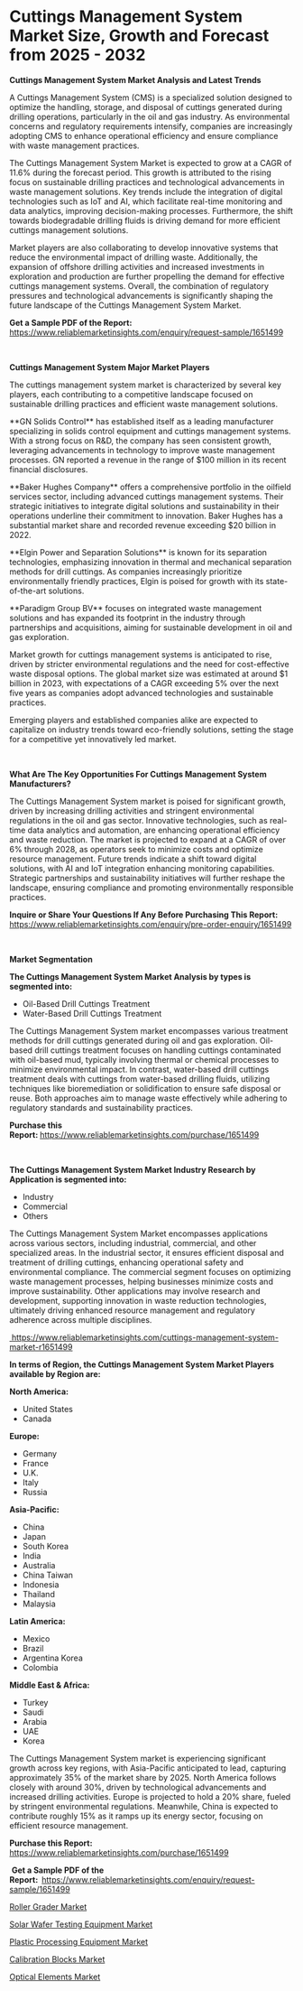 <p><h1>Cuttings Management System Market Size, Growth and Forecast from 2025 - 2032</h1></p><p><strong>Cuttings Management System Market Analysis and Latest Trends</strong></p>
<p><p>A Cuttings Management System (CMS) is a specialized solution designed to optimize the handling, storage, and disposal of cuttings generated during drilling operations, particularly in the oil and gas industry. As environmental concerns and regulatory requirements intensify, companies are increasingly adopting CMS to enhance operational efficiency and ensure compliance with waste management practices.</p><p>The Cuttings Management System Market is expected to grow at a CAGR of 11.6% during the forecast period. This growth is attributed to the rising focus on sustainable drilling practices and technological advancements in waste management solutions. Key trends include the integration of digital technologies such as IoT and AI, which facilitate real-time monitoring and data analytics, improving decision-making processes. Furthermore, the shift towards biodegradable drilling fluids is driving demand for more efficient cuttings management solutions.</p><p>Market players are also collaborating to develop innovative systems that reduce the environmental impact of drilling waste. Additionally, the expansion of offshore drilling activities and increased investments in exploration and production are further propelling the demand for effective cuttings management systems. Overall, the combination of regulatory pressures and technological advancements is significantly shaping the future landscape of the Cuttings Management System Market.</p></p>
<p><strong>Get a Sample PDF of the Report:&nbsp;</strong> <a href="https://www.reliablemarketinsights.com/enquiry/request-sample/1651499?utm_campaign=3024&utm_medium=2&utm_source=Github&utm_content=ia&utm_term=23032025&utm_id=cuttings-management-system">https://www.reliablemarketinsights.com/enquiry/request-sample/1651499</a></p>
<p>&nbsp;</p>
<p><strong>Cuttings Management System Major Market Players</strong></p>
<p><p>The cuttings management system market is characterized by several key players, each contributing to a competitive landscape focused on sustainable drilling practices and efficient waste management solutions. </p><p>**GN Solids Control** has established itself as a leading manufacturer specializing in solids control equipment and cuttings management systems. With a strong focus on R&D, the company has seen consistent growth, leveraging advancements in technology to improve waste management processes. GN reported a revenue in the range of $100 million in its recent financial disclosures.</p><p>**Baker Hughes Company** offers a comprehensive portfolio in the oilfield services sector, including advanced cuttings management systems. Their strategic initiatives to integrate digital solutions and sustainability in their operations underline their commitment to innovation. Baker Hughes has a substantial market share and recorded revenue exceeding $20 billion in 2022.</p><p>**Elgin Power and Separation Solutions** is known for its separation technologies, emphasizing innovation in thermal and mechanical separation methods for drill cuttings. As companies increasingly prioritize environmentally friendly practices, Elgin is poised for growth with its state-of-the-art solutions.</p><p>**Paradigm Group BV** focuses on integrated waste management solutions and has expanded its footprint in the industry through partnerships and acquisitions, aiming for sustainable development in oil and gas exploration.</p><p>Market growth for cuttings management systems is anticipated to rise, driven by stricter environmental regulations and the need for cost-effective waste disposal options. The global market size was estimated at around $1 billion in 2023, with expectations of a CAGR exceeding 5% over the next five years as companies adopt advanced technologies and sustainable practices.</p><p>Emerging players and established companies alike are expected to capitalize on industry trends toward eco-friendly solutions, setting the stage for a competitive yet innovatively led market.</p></p>
<p>&nbsp;</p>
<p><strong>What Are The Key Opportunities For Cuttings Management System Manufacturers?</strong></p>
<p><p>The Cuttings Management System market is poised for significant growth, driven by increasing drilling activities and stringent environmental regulations in the oil and gas sector. Innovative technologies, such as real-time data analytics and automation, are enhancing operational efficiency and waste reduction. The market is projected to expand at a CAGR of over 6% through 2028, as operators seek to minimize costs and optimize resource management. Future trends indicate a shift toward digital solutions, with AI and IoT integration enhancing monitoring capabilities. Strategic partnerships and sustainability initiatives will further reshape the landscape, ensuring compliance and promoting environmentally responsible practices.</p></p>
<p><strong>Inquire or Share Your Questions If Any Before Purchasing This Report:</strong> <a href="https://www.reliablemarketinsights.com/enquiry/pre-order-enquiry/1651499?utm_campaign=3024&utm_medium=2&utm_source=Github&utm_content=ia&utm_term=23032025&utm_id=cuttings-management-system">https://www.reliablemarketinsights.com/enquiry/pre-order-enquiry/1651499</a></p>
<p>&nbsp;</p>
<p><strong>Market Segmentation</strong></p>
<p><strong>The Cuttings Management System Market Analysis by types is segmented into:</strong></p>
<p><ul><li>Oil-Based Drill Cuttings Treatment</li><li>Water-Based Drill Cuttings Treatment</li></ul></p>
<p><p>The Cuttings Management System market encompasses various treatment methods for drill cuttings generated during oil and gas exploration. Oil-based drill cuttings treatment focuses on handling cuttings contaminated with oil-based mud, typically involving thermal or chemical processes to minimize environmental impact. In contrast, water-based drill cuttings treatment deals with cuttings from water-based drilling fluids, utilizing techniques like bioremediation or solidification to ensure safe disposal or reuse. Both approaches aim to manage waste effectively while adhering to regulatory standards and sustainability practices.</p></p>
<p><strong>Purchase this Report:&nbsp;</strong><a href="https://www.reliablemarketinsights.com/purchase/1651499?utm_campaign=3024&utm_medium=2&utm_source=Github&utm_content=ia&utm_term=23032025&utm_id=cuttings-management-system">https://www.reliablemarketinsights.com/purchase/1651499</a></p>
<p>&nbsp;</p>
<p><strong>The Cuttings Management System Market Industry Research by Application is segmented into:</strong></p>
<p><ul><li>Industry</li><li>Commercial</li><li>Others</li></ul></p>
<p><p>The Cuttings Management System Market encompasses applications across various sectors, including industrial, commercial, and other specialized areas. In the industrial sector, it ensures efficient disposal and treatment of drilling cuttings, enhancing operational safety and environmental compliance. The commercial segment focuses on optimizing waste management processes, helping businesses minimize costs and improve sustainability. Other applications may involve research and development, supporting innovation in waste reduction technologies, ultimately driving enhanced resource management and regulatory adherence across multiple disciplines.</p></p>
<p><a href="https://www.reliablemarketinsights.com/cuttings-management-system-market-r1651499?utm_campaign=3024&utm_medium=2&utm_source=Github&utm_content=ia&utm_term=23032025&utm_id=cuttings-management-system">&nbsp;https://www.reliablemarketinsights.com/cuttings-management-system-market-r1651499</a></p>
<p><strong>In terms of Region, the Cuttings Management System Market Players available by Region are:</strong></p>
<p>
    <p> <strong> North America: </strong>
        <ul>
            <li>United States</li>
            <li>Canada</li>
        </ul>
        </p> 
    <p> <strong> Europe: </strong>
        <ul>
            <li>Germany</li>
            <li>France</li>
            <li>U.K.</li>
            <li>Italy</li>
            <li>Russia</li>
        </ul>
        </p> 
    <p> <strong> Asia-Pacific: </strong>
        <ul>
            <li>China</li>
            <li>Japan</li>
            <li>South Korea</li>
            <li>India</li>
            <li>Australia</li>
            <li>China Taiwan</li>
            <li>Indonesia</li>
            <li>Thailand</li>
            <li>Malaysia</li>
        </ul>
        </p> 
    <p> <strong> Latin America: </strong>
        <ul>
            <li>Mexico</li>
            <li>Brazil</li>
            <li>Argentina Korea</li>
            <li>Colombia</li>
        </ul>
        </p> 
    <p> <strong> Middle East & Africa: </strong>
        <ul>
            <li>Turkey</li>
            <li>Saudi</li>
            <li>Arabia</li>
            <li>UAE</li>
            <li>Korea</li>
        </ul>
    </p>
    </p>
<p><p>The Cuttings Management System market is experiencing significant growth across key regions, with Asia-Pacific anticipated to lead, capturing approximately 35% of the market share by 2025. North America follows closely with around 30%, driven by technological advancements and increased drilling activities. Europe is projected to hold a 20% share, fueled by stringent environmental regulations. Meanwhile, China is expected to contribute roughly 15% as it ramps up its energy sector, focusing on efficient resource management.</p></p>
<p><strong>Purchase this Report: </strong><a href="https://www.reliablemarketinsights.com/purchase/1651499?utm_campaign=3024&utm_medium=2&utm_source=Github&utm_content=ia&utm_term=23032025&utm_id=cuttings-management-system">https://www.reliablemarketinsights.com/purchase/1651499</a></p>
<p>&nbsp;<strong>Get a Sample PDF of the Report:&nbsp;&nbsp;</strong><a href="https://www.reliablemarketinsights.com/enquiry/request-sample/1651499?utm_campaign=3024&utm_medium=2&utm_source=Github&utm_content=ia&utm_term=23032025&utm_id=cuttings-management-system">https://www.reliablemarketinsights.com/enquiry/request-sample/1651499</a></p>
<p><strong></strong></p>
<p><p><a href="https://www.linkedin.com/pulse/report-offers-thorough-study-roller-grader-market-cagr-pmpie?utm_campaign=3024&utm_medium=2&utm_source=Github&utm_content=ia&utm_term=23032025&utm_id=cuttings-management-system">Roller Grader Market</a></p><p><a href="https://github.com/ziwersekos/Market-Research-Report-List-1/blob/main/solar-wafer-testing-equipment-market.md?utm_campaign=3024&utm_medium=2&utm_source=Github&utm_content=ia&utm_term=23032025&utm_id=cuttings-management-system">Solar Wafer Testing Equipment Market</a></p><p><a href="https://www.linkedin.com/pulse/deep-dive-plastic-processing-equipment-market-future-ol6ee?utm_campaign=3024&utm_medium=2&utm_source=Github&utm_content=ia&utm_term=23032025&utm_id=cuttings-management-system">Plastic Processing Equipment Market</a></p><p><a href="https://www.linkedin.com/pulse/calibration-blocks-market-revenue-demand-forecast-148-cagr-from-ke5je?utm_campaign=3024&utm_medium=2&utm_source=Github&utm_content=ia&utm_term=23032025&utm_id=cuttings-management-system">Calibration Blocks Market</a></p><p><a href="https://www.linkedin.com/pulse/whats-next-optical-elements-market-look-145-cagr-growth-drivers-xuhle?utm_campaign=3024&utm_medium=2&utm_source=Github&utm_content=ia&utm_term=23032025&utm_id=cuttings-management-system">Optical Elements Market</a></p></p>